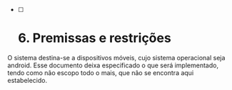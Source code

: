 * [ ] # 6. Premissas e restrições

O sistema destina-se a dispositivos móveis, cujo sistema operacional seja android. Esse documento deixa especificado o que será implementado, tendo como não escopo todo o mais, que não se encontra aqui estabelecido.

